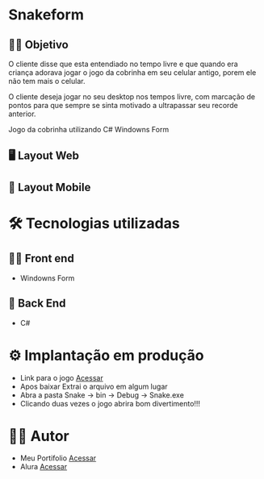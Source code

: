 
# Snakeform

## 👨‍🔬 Objetivo

O cliente disse que esta entendiado no tempo livre e que quando era criança adorava jogar o jogo da cobrinha em seu celular antigo, porem ele não tem mais o celular.

O cliente deseja jogar no seu desktop nos tempos livre, com marcação de pontos para que sempre se sinta motivado a ultrapassar seu recorde anterior.

Jogo da cobrinha utilizando C# Windowns Form

## 🖥 Layout Web

## 📱 Layout Mobile

# 🛠 Tecnologias utilizadas
## 👩‍💻 Front end

- Windowns Form

## 🧰 Back End

- C# 

# ⚙ Implantação em produção
- Link para o jogo <a href=https://github.com/MuriloBovati/Snakeform/archive/refs/tags/V1.0.zip>Acessar</a>
- Apos baixar Extrai o arquivo em algum lugar
- Abra a pasta Snake -> bin -> Debug -> Snake.exe
- Clicando duas vezes o jogo abrira bom divertimento!!!

# 🙋‍♂️ Autor
- Meu Portifolio <a href="https://murilobovati.github.io/portfolio/">Acessar</a>
- Alura <a href="https://www.alura.com.br/">Acessar</a>